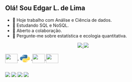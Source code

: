 ## Olá! Sou Edgar L. de Lima

- 🔭 Hoje trabalho com Análise e Ciência de dados.
- 🌱 Estudando SQL e NoSQL.
- 👯 Aberto a colaboração.
- 💬 Pergunte-me sobre estatística e ecologia quantitativa.

<div align="center">
  <a href="https://https://github.com/edgar-lima">
  <img height="180em" src="https://github-readme-stats.vercel.app/api?username=edgar-lima&show_icons=true&theme=dracula&include_all_commits=true&count_private=true"/>
  <img height="180em" src="https://github-readme-stats.vercel.app/api/top-langs/?username=edgar-lima&layout=compact&langs_count=7&theme=dracula"/>
</div>

<div style="display: inline_block"><br>
  <img align="center" height="30" width="40" src="https://cdn.jsdelivr.net/gh/devicons/devicon/icons/r/r-original.svg" />    
  <img align="center" alt="Rafa-Python" height="30" width="40" src="https://raw.githubusercontent.com/devicons/devicon/master/icons/python/python-original.svg">
  <img align="center" height="30" width="40"  src="https://cdn.jsdelivr.net/gh/devicons/devicon/icons/matlab/matlab-original.svg" />
  <img align="center" height="30" width="40" src="https://cdn.jsdelivr.net/gh/devicons/devicon/icons/postgresql/postgresql-original-wordmark.svg" />             
</div>

##

<div> 
  <a href="https://www.instagram.com/ecoquant42/" target="_blank"><img src="https://img.shields.io/badge/-Instagram-%23E4405F?style=for-the-badge&logo=instagram&logoColor=white" target="_blank"></a>
 	<a href = "mailto:edgarluizdelima@gmail.com"><img src="https://img.shields.io/badge/-Gmail-%23333?style=for-the-badge&logo=gmail&logoColor=white" target="_blank"></a>
  <a href="https://www.linkedin.com/in/edgar-luiz-de-lima-35646851/" target="_blank"><img src="https://img.shields.io/badge/-LinkedIn-%230077B5?style=for-the-badge&logo=linkedin&logoColor=white" target="_blank"></a>
  <a href="https://medium.com/ecoquant" target="_blank"><img src="https://img.shields.io/badge/Medium-12100E?style=for-the-badge&logo=medium&logoColor=white"_blank"></a>
 
</div>
